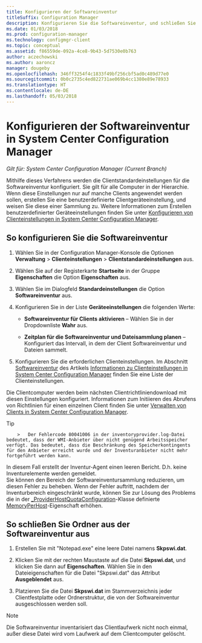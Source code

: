 ```yaml
---
title: Konfigurieren der Softwareinventur
titleSuffix: Configuration Manager
description: Konfigurieren Sie die Softwareinventur, und schließen Sie Ordner aus der Softwareinventur in Configuration Manager aus.
ms.date: 01/03/2018
ms.prod: configuration-manager
ms.technology: configmgr-client
ms.topic: conceptual
ms.assetid: f86559de-092a-4ce8-9b43-5d7530e0b763
author: aczechowski
ms.author: aaroncz
manager: dougeby
ms.openlocfilehash: 346ff3254f4c1833f49bf256cbf5ad0c489d77e0
ms.sourcegitcommit: 0b0c2735c4ed822731ae069b4cc1380e89e78933
ms.translationtype: HT
ms.contentlocale: de-DE
ms.lasthandoff: 05/03/2018
---
```

# <a name="how-to-configure-software-inventory-in-system-center-configuration-manager"></a>Konfigurieren der Softwareinventur in System Center Configuration Manager

*Gilt für: System Center Configuration Manager (Current Branch)*

Mithilfe dieses Verfahrens werden die Clientstandardeinstellungen für die Softwareinventur konfiguriert. Sie gilt für alle Computer in der Hierarchie. Wenn diese Einstellungen nur auf manche Clients angewendet werden sollen, erstellen Sie eine benutzerdefinierte Clientgeräteeinstellung, und weisen Sie diese einer Sammlung zu. Weitere Informationen zum Erstellen benutzerdefinierter Geräteeinstellungen finden Sie unter [Konfigurieren von Clienteinstellungen in System Center Configuration Manager](../../../../core/clients/deploy/configure-client-settings.md).   

## <a name="to-configure-software-inventory"></a>So konfigurieren Sie die Softwareinventur  

1.  Wählen Sie in der Configuration Manager-Konsole die Optionen **Verwaltung** > **Clienteinstellungen** > **Clientstandardeinstellungen** aus.  

4.  Wählen Sie auf der Registerkarte **Startseite** in der Gruppe **Eigenschaften** die Option **Eigenschaften** aus.  

5.  Wählen Sie im Dialogfeld **Standardeinstellungen** die Option **Softwareinventur** aus.  

6.  Konfigurieren Sie in der Liste **Geräteeinstellungen** die folgenden Werte:  

    -   **Softwareinventur für Clients aktivieren** – Wählen Sie in der Dropdownliste **Wahr** aus.  

    -   **Zeitplan für die Softwareinventur und Dateisammlung planen** – Konfiguriert das Intervall, in dem der Client Softwareinventur und Dateien sammelt.   

7.  Konfigurieren Sie die erforderlichen Clienteinstellungen. Im Abschnitt [Softwareinventur](../../../../core/clients/deploy/about-client-settings.md#software-inventory) des Artikels [Informationen zu Clienteinstellungen in System Center Configuration Manager](../../../../core/clients/deploy/about-client-settings.md) finden Sie eine Liste der Clienteinstellungen.  

 Die Clientcomputer werden beim nächsten Clientrichtliniendownload mit diesen Einstellungen konfiguriert. Informationen zum Initiieren des Abrufens von Richtlinien für einen einzelnen Client finden Sie unter [Verwalten von Clients in System Center Configuration Manager](../../../../core/clients/manage/manage-clients.md).  

 > [!TIP]  
        >   Der Fehlercode 80041006 in der inventoryprovider.log-Datei bedeutet, dass der WMI-Anbieter über nicht genügend Arbeitsspeicher verfügt. Das bedeutet, dass die Beschränkung des Speicherkontingents für den Anbieter erreicht wurde und der Inventuranbieter nicht mehr fortgeführt werden kann.
In diesem Fall erstellt der Inventur-Agent einen leeren Bericht. D.h. keine Inventurelemente werden gemeldet. <br/>
Sie können den Bereich der Softwareinventursammlung reduzieren, um diesen Fehler zu beheben. Wenn der Fehler auftritt, nachdem der Inventurbereich eingeschränkt wurde, können Sie zur Lösung des Problems die in der [_ProviderHostQuotaConfiguration](https://msdn.microsoft.com/library/aa394671)-Klasse definierte [MemoryPerHost](https://blogs.technet.microsoft.com/askperf/2008/09/16/memory-and-handle-quotas-in-the-wmi-provider-service/)-Eigenschaft erhöhen.

<!--SMS.480648 include WMI Out of memory tip -->


## <a name="to-exclude-folders-from-software-inventory"></a>So schließen Sie Ordner aus der Softwareinventur aus  

1.  Erstellen Sie mit "Notepad.exe" eine leere Datei namens **Skpswi.dat**.  

2.  Klicken Sie mit der rechten Maustaste auf die Datei **Skpswi.dat**, und klicken Sie dann auf **Eigenschaften**. Wählen Sie in den Dateieigenschaften für die Datei "Skpswi.dat" das Attribut **Ausgeblendet** aus.  

3.  Platzieren Sie die Datei **Skpswi.dat** im Stammverzeichnis jeder Clientfestplatte oder Ordnerstruktur, die von der Softwareinventur ausgeschlossen werden soll.  

> [!NOTE]  
>  Die Softwareinventur inventarisiert das Clientlaufwerk nicht noch einmal, außer diese Datei wird vom Laufwerk auf dem Clientcomputer gelöscht.